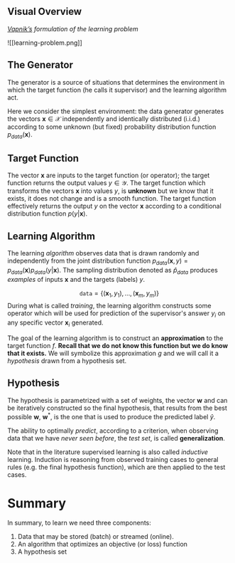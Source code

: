 ## Visual Overview
 _[Vapnik’s](https://en.wikipedia.org/wiki/Vladimir_Vapnik) formulation of the learning problem_

![[learning-problem.png]]

## The Generator
The generator is a source of situations that determines the environment in which the target function (he calls it supervisor) and the learning algorithm act.

Here we consider the simplest environment: the data generator generates the vectors  $\mathbf{x} \in \mathcal{X}$ independently and identically distributed (i.i.d.) according to some unknown (but fixed) probability distribution function $p_{data}(\mathbf{x})$.

## Target Function
The vector $\mathbf x$ are inputs to the target function (or operator); the target function returns the output values $y \in \mathcal{Y}$. The target function which transforms the vectors $\mathbf{x}$ into values $y$,  is **unknown** but we know that it exists, it does not change and is a smooth function. The target function effectively returns the output $y$ on the vector $\mathbf x$ according to  a conditional distribution function $p(y | \mathbf x)$.  

## Learning Algorithm
The learning _algorithm_ observes data that is drawn randomly and independently from the joint distribution function $p_{data}(\mathbf x , y) = p_{data}(\mathbf{x}) p_{data}(y | \mathbf x)$. The sampling distribution denoted as $\hat{p}_{data}$ produces _examples_ of inputs $\mathbf{x}$ and the targets (labels) $y$.

$$\mathtt{data} = \{ (\mathbf{x}_1, y_1), \dots, (\mathbf{x}_m, y_m) \}$$
During what is called _training_, the learning algorithm constructs some operator which will be used for prediction of the supervisor's answer $y_i$ on any specific vector $\mathbf{x}_i$  generated. 

The goal of the learning algorithm is  to construct an **approximation** to the target function $f$. **Recall that we do not know this function but we do know that it exists.** We will symbolize this approximation $g$ and we will call it a _hypothesis_ drawn from a hypothesis set. 

## Hypothesis
The hypothesis is parametrized with a set of weights, the vector $\mathbf w$ and can be iteratively constructed so the final hypothesis, that results from the best possible $\mathbf w$, $\mathbf w^*$, is the one that is used to produce the predicted label $\hat{y}$. 


 The ability to optimally *predict*, according to a criterion, when observing data that we have _never seen before_, the _test set_, is called **generalization**.  
 
 Note that in the literature supervised learning is also called _inductive_ learning. Induction is reasoning from observed training cases to general rules (e.g. the final hypothesis function), which are then applied to the test cases. 

# Summary
 In summary, to learn we need three components:
 1. Data that may be stored (batch) or streamed (online).
 2. An algorithm that optimizes an objective (or loss) function 
 3. A hypothesis set
